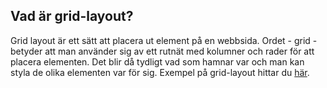 Vad är grid-layout?
-------------------
Grid layout är ett sätt att placera ut element på en webbsida. Ordet - grid - betyder att man använder sig av ett rutnät med kolumner och rader för att placera elementen. Det blir då tydligt vad som hamnar var och man kan styla de olika elementen var för sig. Exempel på grid-layout hittar du [här](regions "Regioner"). 